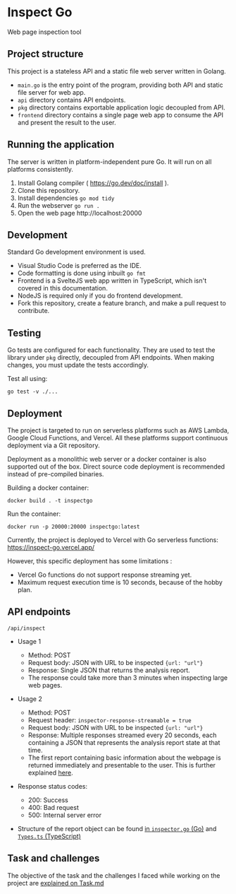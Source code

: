 # Inspect Go

Web page inspection tool

## Project structure

This project is a stateless API and a static file web server written in Golang.

- `main.go` is the entry point of the program, providing both API and static file server for web app.
- `api` directory contains API endpoints.
- `pkg` directory contains exportable application logic decoupled from API.
- `frontend` directory contains a single page web app to consume the API and present the result to the user.

## Running the application

The server is written in platform-independent pure Go. It will run on all platforms consistently.

1. Install Golang compiler ( https://go.dev/doc/install ).
2. Clone this repository.
3. Install dependencies `go mod tidy`
4. Run the webserver `go run .`
5. Open the web page http://localhost:20000

## Development

Standard Go development environment is used.

- Visual Studio Code is preferred as the IDE.
- Code formatting is done using inbuilt `go fmt`
- Frontend is a SvelteJS web app written in TypeScript, which isn't covered in this documentation.
- NodeJS is required only if you do frontend development.
- Fork this repository, create a feature branch, and make a pull request to contribute.

## Testing

Go tests are configured for each functionality. They are used to test the library under `pkg` directly, decoupled from API endpoints. When making changes, you must update the tests accordingly.

Test all using:

```
go test -v ./...
```

## Deployment

The project is targeted to run on serverless platforms such as AWS Lambda, Google Cloud Functions, and Vercel. All these platforms support continuous deployment via a Git repository.

Deployment as a monolithic web server or a docker container is also supported out of the box. Direct source code deployment is recommended instead of pre-compiled binaries.

Building a docker container:

```
docker build . -t inspectgo
```

Run the container:

```
docker run -p 20000:20000 inspectgo:latest
```

Currently, the project is deployed to Vercel with Go serverless functions: https://inspect-go.vercel.app/

However, this specific deployment has some limitations :

- Vercel Go functions do not support response streaming yet.
- Maximum request execution time is 10 seconds, because of the hobby plan.

## API endpoints

```
/api/inspect
```

- Usage 1

  - Method: POST
  - Request body: JSON with URL to be inspected `{url: "url"}`
  - Response: Single JSON that returns the analysis report.
  - The response could take more than 3 minutes when inspecting large web pages.

- Usage 2

  - Method: POST
  - Request header: `inspector-response-streamable = true`
  - Request body: JSON with URL to be inspected `{url: "url"}`
  - Response: Multiple responses streamed every 20 seconds, each containing a JSON that represents the analysis report state at that time.
  - The first report containing basic information about the webpage is returned immediately and presentable to the user. This is further explained [here](Task.md#link-analysis-taking-too-long).

- Response status codes:
  - 200: Success
  - 400: Bad request
  - 500: Internal server error
- Structure of the report object can be found [in `inspector.go` (Go)](pkg/inspector/inspector.go) and [`Types.ts` (TypeScript)](frontend/src/Types.ts)

## Task and challenges

The objective of the task and the challenges I faced while working on the project are [explained on Task.md](Task.md)
